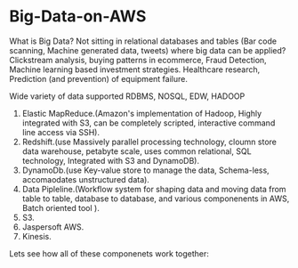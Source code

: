 # Big-Data-on-AWS
What is Big Data?
Not sitting in relational databases and tables (Bar code scanning, Machine generated data, tweets)
where big data can be applied?
Clickstream analysis, buying patterns in ecommerce, Fraud Detection, Machine learning based investment strategies. Healthcare research, Prediction (and prevention) of equipment failure.

Wide variety of data supported
RDBMS, NOSQL, EDW, HADOOP

1. Elastic MapReduce.(Amazon's implementation of Hadoop, Highly integrated with S3, can be completely scripted, interactive command line access via SSH).
2. Redshift.(use Massively parallel processing technology, cloumn store data warehouse, petabyte scale, uses common relational, SQL technology, Integrated with S3 and DynamoDB).
3. DynamoDb.(use Key-value store to manage the data, Schema-less, accomaodates unstructured data).
4. Data Pipleline.(Workflow system for shaping data and moving data from table to table, database to database, and various componenents in AWS, Batch oriented tool ).
5. S3.
6. Jaspersoft AWS.
7. Kinesis.


Lets see how all of these componenets work together:



